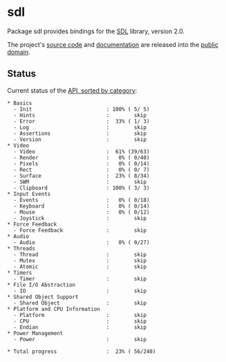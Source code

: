 # sdl

Package sdl provides bindings for the [SDL][] library, version 2.0.

The project's [source code][] and [documentation][] are released into the
[public domain][].

[SDL]: http://www.libsdl.org/
[source code]: https://github.com/0xC3/sdl/
[documentation]: http://gopkgdoc.appspot.com/pkg/github.com/0xC3/sdl
[public domain]: https://creativecommons.org/publicdomain/zero/1.0/

## Status

Current status of the [API, sorted by category][]:

    * Basics
      - Init                        : 100% ( 5/ 5)
      - Hints                       :        skip
      - Error                       :  33% ( 1/ 3)
      - Log                         :        skip
      - Assertions                  :        skip
      - Version                     :        skip
    * Video
      - Video                       :  61% (39/63)
      - Render                      :   0% ( 0/40)
      - Pixels                      :   0% ( 0/14)
      - Rect                        :   0% ( 0/ 7)
      - Surface                     :  23% ( 8/34)
      - SWM                         :        skip
      - Clipboard                   : 100% ( 3/ 3)
    * Input Events
      - Events                      :   0% ( 0/18)
      - Keyboard                    :   0% ( 0/14)
      - Mouse                       :   0% ( 0/12)
      - Joystick                    :        skip
    * Force Feedback
      - Force Feedback              :        skip
    * Audio
      - Audio                       :   0% ( 0/27)
    * Threads
      - Thread                      :        skip
      - Mutex                       :        skip
      - Atomic                      :        skip
    * Timers
      - Timer                       :        skip
    * File I/O Abstraction
      - IO                          :        skip
    * Shared Object Support
      - Shared Object               :        skip
    * Platform and CPU Information
      - Platform                    :        skip
      - CPU                         :        skip
      - Endian                      :        skip
    * Power Management
      - Power                       :        skip

    * Total progress                :  23% ( 56/240)

[API, sorted by category]: http://wiki.libsdl.org/moin.cgi/APIByCategory
